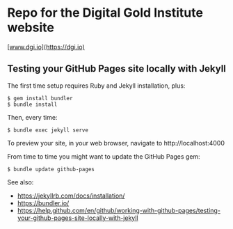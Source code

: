 # Repo for the Digital Gold Institute website

[www.dgi.io](https://dgi.io)

## Testing your GitHub Pages site locally with Jekyll

The first time setup requires Ruby and Jekyll installation, plus:

```
$ gem install bundler
$ bundle install
```

Then, every time:
```
$ bundle exec jekyll serve
```

To preview your site, in your web browser, navigate to http://localhost:4000

From time to time you might want to update the GitHub Pages gem:
```
$ bundle update github-pages
```

See also:
- <https://jekyllrb.com/docs/installation/>
- <https://bundler.io/>
- <https://help.github.com/en/github/working-with-github-pages/testing-your-github-pages-site-locally-with-jekyll>
